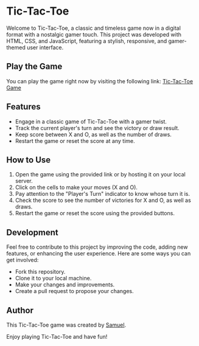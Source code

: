 # Tic-Tac-Toe 

Welcome to Tic-Tac-Toe, a classic and timeless game now in a digital format with a nostalgic gamer touch. This project was developed with HTML, CSS, and JavaScript, featuring a stylish, responsive, and gamer-themed user interface.

## Play the Game
You can play the game right now by visiting the following link: [Tic-Tac-Toe Game](https://tic-tac-toe-progsamu.netlify.app/)

## Features
- Engage in a classic game of Tic-Tac-Toe with a gamer twist.
- Track the current player's turn and see the victory or draw result.
- Keep score between X and O, as well as the number of draws.
- Restart the game or reset the score at any time.

## How to Use
1. Open the game using the provided link or by hosting it on your local server.
2. Click on the cells to make your moves (X and O).
3. Pay attention to the "Player's Turn" indicator to know whose turn it is.
4. Check the score to see the number of victories for X and O, as well as draws.
5. Restart the game or reset the score using the provided buttons.

## Development
Feel free to contribute to this project by improving the code, adding new features, or enhancing the user experience. Here are some ways you can get involved:

- Fork this repository.
- Clone it to your local machine.
- Make your changes and improvements.
- Create a pull request to propose your changes.

## Author
This Tic-Tac-Toe game was created by [Samuel](https://github.com/ProgSamuel).

Enjoy playing Tic-Tac-Toe and have fun!


